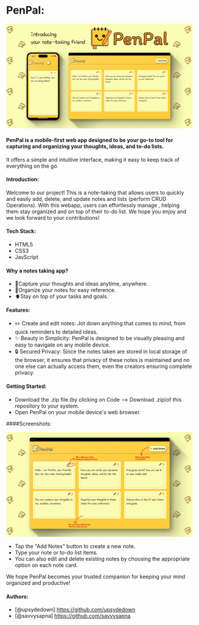 
# PenPal:

  <p align="center"><img src="Penpal01.png" alt="project-image"></p>

#### PenPal is a mobile-first web app designed to be your go-to tool for capturing and organizing your thoughts, ideas, and to-do lists. 
It offers a simple and intuitive interface, making it easy to keep track of everything on the go.

#### Introduction:

Welcome to our project! This is a note-taking that allows users to quickly and easily add, delete, and update notes and lists (perform CRUD Operations). 
With this webapp, users can effortlessly manage , helping them stay organized and on top of their to-do list. We hope you enjoy and we look forward to your contributions!

#### Tech Stack:
- HTML5
- CSS3
- JavScript 

#### Why a notes taking app?

- 📸Capture your thoughts and ideas anytime, anywhere.
- 📝Organize your notes for easy reference.
- ⬆️Stay on top of your tasks and goals.

#### Features:

- ✏️ Create and edit notes: Jot down anything that comes to mind, from quick reminders to detailed ideas.
- ✨ Beauty in Simplicity: PenPal is designed to be visually pleasing and easy to navigate on any mobile device.
- 🔒 Secured Privacy: Since the notes taken are stored in local storage of the browser, it ensures that privacy of these notes is maintained and no one else can actually access them, even the creators ensuring complete privacy.

#### Getting Started:

- Download the .zip file (by clicking on Code --> Download .zip)of this repository to your system.
- Open PenPal on your mobile device's web browser.

 ####Screenshots:
  <p align="center"><img src="Penpal02.png" alt="project-image"></p>

- Tap the "Add Notes" button to create a new note.
- Type your note or to-do list items.
- You can also edit and delete existing notes by choosing the appropriate option on each note card.

We hope PenPal becomes your trusted companion for keeping your mind organized and productive!

#### Authors:

- [@upsydedown] https://github.com/upsydedown
- [@savvysapna] https://github.com/savvysapna


